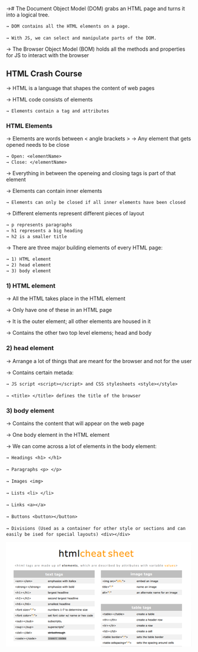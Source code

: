 →# The Document Object Model (DOM) grabs an HTML page and turns it into a logical tree.

    → DOM contains all the HTML elements on a page.

    → With JS, we can select and manipulate parts of the DOM.

→ The Browser Object Model (BOM) holds all the methods and properties for JS to interact with the browser


## HTML Crash Course

→ HTML is a language that shapes the content of web pages

→ HTML code consists of elements
    
    → Elements contain a tag and attributes

### HTML Elements

→ Elements are words between < angle brackets >
→ Any element that gets opened needs to be close

    → Open: <elementName>
    → Close: </elementName>

→ Everything in between the openeing and closing tags is part of that element

→ Elements can contain inner elements

    → Elements can only be closed if all inner elements have been closed

→ Different elements represent different pieces of layout

    → p represents paragraphs
    → h1 represents a big heading
    → h2 is a smaller title

→ There are three major building elements of every HTML page:

    → 1) HTML element
    → 2) head element
    → 3) body element

### 1) HTML element

→ All the HTML takes place in the HTML element

→ Only have one of these in an HTML page

→ It is the outer element; all other elements are housed in it

→ Contains the other two top level elemens; head and body 

### 2) head element

→ Arrange a lot of things that are meant for the browser and not for the user

→ Contains certain metada:

    → JS script <script></script> and CSS stylesheets <style></style>

    → <title> </title> defines the title of the browser

### 3) body element

→ Contains the content that will appear on the web page

→ One body element in the HTML element

→ We can come across a lot of elements in the body element: 

    → Headings <h1> </h1>

    → Paragraphs <p> </p>

    → Images <img>

    → Lists <li> </li>

    → Links <a></a> 

    → Buttons <button></button>

    → Divisions (Used as a container for other style or sections and can easily be ised for special layouts) <div></div> 

   <img align = "center" src="cheat_sheet.jpg" />

 




